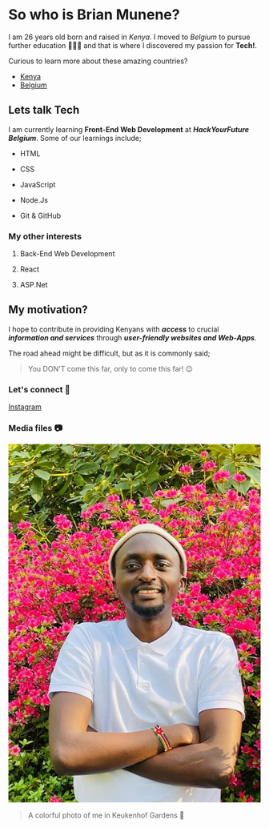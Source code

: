 # So who is Brian Munene?

I am 26 years old born and raised in _Kenya_. I moved to _Belgium_ to pursue
further education 🧑🏽‍🎓 and that is where I discovered my passion for **Tech!**.

Curious to learn more about these amazing countries?

- [Kenya](https://en.wikipedia.org/wiki/Kenya)
- [Belgium](https://en.wikipedia.org/wiki/Belgium)

## Lets talk Tech

I am currently learning **Front-End Web Development** at **_HackYourFuture
Belgium_**. Some of our learnings include;

- HTML

- CSS

- JavaScript

- Node.Js

- Git & GitHub

### My other interests

1. Back-End Web Development

2. React

3. ASP.Net

## My motivation?

I hope to contribute in providing Kenyans with **_access_** to crucial
**_information and services_** through **_user-friendly websites and
Web-Apps_**.

The road ahead might be difficult, but as it is commonly said;

> You DON'T come this far, only to come this far! 😉

### Let's connect 📲

[Instagram](https://www.instagram.com/brajah_munene/?hl=en)

### Media files 📷

![Brian pic in Keukenhof](pictures/brian.jpeg)

> A colorful photo of me in Keukenhof Gardens 🌷
